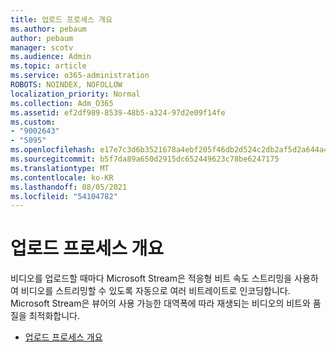 ```yaml
---
title: 업로드 프로세스 개요
ms.author: pebaum
author: pebaum
manager: scotv
ms.audience: Admin
ms.topic: article
ms.service: o365-administration
ROBOTS: NOINDEX, NOFOLLOW
localization_priority: Normal
ms.collection: Adm_O365
ms.assetid: ef2df989-8539-48b5-a324-97d2e09f14fe
ms.custom:
- "9002643"
- "5095"
ms.openlocfilehash: e17e7c3d6b3521678a4ebf205f46db2d524c2db2af5d2a644a4c1c80b016b9cf
ms.sourcegitcommit: b5f7da89a650d2915dc652449623c78be6247175
ms.translationtype: MT
ms.contentlocale: ko-KR
ms.lasthandoff: 08/05/2021
ms.locfileid: "54104782"
---
```

# <a name="upload-process-overview-in-microsoft-stream"></a>업로드 프로세스 개요

비디오를 업로드할 때마다 Microsoft Stream은 적응형 비트 속도 스트리밍을 사용하여 비디오를 스트리밍할 수 있도록 자동으로 여러 비트레이트로 인코딩합니다. Microsoft Stream은 뷰어의 사용 가능한 대역폭에 따라 재생되는 비디오의 비트와 품질을 최적화합니다.

- [업로드 프로세스 개요](/stream/upload-process-overview)
